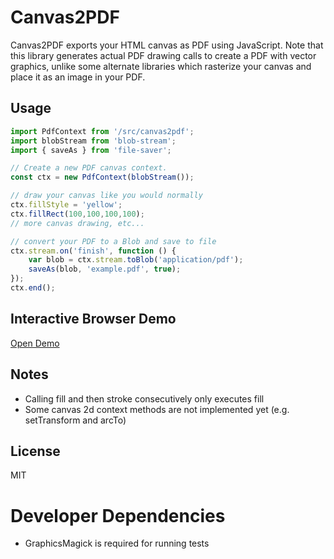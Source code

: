 # Canvas2PDF 

Canvas2PDF exports your HTML canvas as PDF using JavaScript. 
Note that this library generates actual PDF drawing calls to create a PDF with vector graphics, 
unlike some alternate libraries which rasterize your canvas and place it as an image in your PDF.


## Usage

```javascript
import PdfContext from '/src/canvas2pdf';
import blobStream from 'blob-stream';
import { saveAs } from 'file-saver';

// Create a new PDF canvas context.
const ctx = new PdfContext(blobStream());

// draw your canvas like you would normally
ctx.fillStyle = 'yellow';
ctx.fillRect(100,100,100,100);
// more canvas drawing, etc...

// convert your PDF to a Blob and save to file
ctx.stream.on('finish', function () {
    var blob = ctx.stream.toBlob('application/pdf');
    saveAs(blob, 'example.pdf', true);
});
ctx.end();
```

## Interactive Browser Demo
[Open Demo](https://joshua-gould.github.io/canvas2pdf/dist/index.html)


## Notes
+ Calling fill and then stroke consecutively only executes fill
+ Some canvas 2d context methods are not implemented yet (e.g. setTransform and arcTo)


## License
MIT

# Developer Dependencies
+ GraphicsMagick is required for running tests
